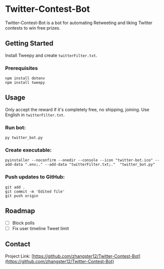 # Twitter-Contest-Bot
Twitter-Contest-Bot is a bot for automating Retweeting and liking Twitter contests to win free prizes.

## Getting Started
Install Tweepy and create `twitterFilter.txt`.

### Prerequisites
```
npm install dotenv
npm install tweepy
```

## Usage
Only accept the reward if it's completely free, no shipping, joining.
Use English in `twitterFilter.txt`.

### Run bot:
```
py twitter_bot.py
```

### Create executable:
```
pyinstaller --noconfirm --onedir --console --icon "twitter-bot.ico" --add-data ".env;." --add-data "twitterFilter.txt;."  "twitter_bot.py"
```

### Push updates to GitHub:
```
git add .
git commit -m 'Edited file'
git push origin
```

## Roadmap
- [ ] Block polls
- [ ] Fix user timeline Tweet limit

## Contact
Project Link: [https://github.com/zhangster12/Twitter-Contest-Bot](https://github.com/zhangster12/Twitter-Contest-Bot)
